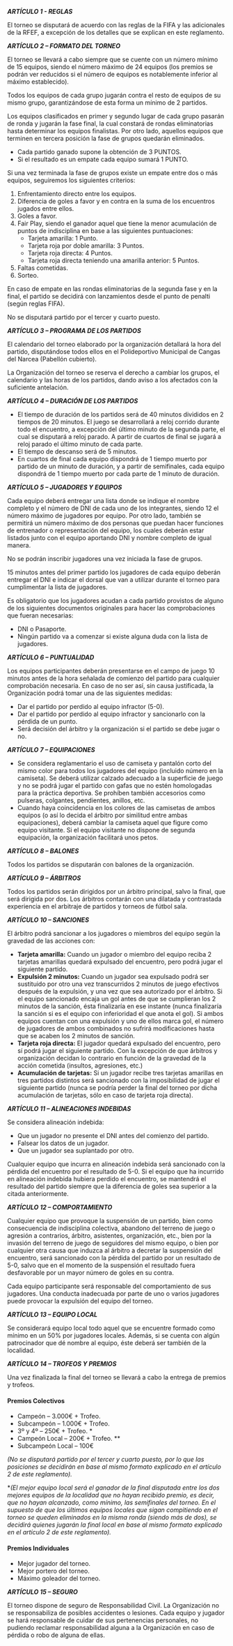 **_ARTÍCULO 1 - REGLAS_**

El torneo se disputará de acuerdo con las reglas de la FIFA y las adicionales de la RFEF, a excepción de los detalles que se explican en este reglamento.

**_ARTÍCULO 2 – FORMATO DEL TORNEO_**

El torneo se llevará a cabo siempre que se cuente con un número mínimo de 15 equipos, siendo el número máximo de 24 equipos (los premios se podrán ver reducidos si el número de equipos es notablemente inferior al máximo establecido).

Todos los equipos de cada grupo jugarán contra el resto de equipos de su mismo grupo, garantizándose de esta forma un mínimo de 2 partidos.

Los equipos clasificados en primer y segundo lugar de cada grupo pasarán de ronda y jugarán la fase final, la cual constará de rondas eliminatorias hasta determinar los equipos finalistas. Por otro lado, aquellos equipos que terminen en tercera posición la fase de grupos quedarán eliminados.

- Cada partido ganado supone la obtención de 3 PUNTOS.
- Si el resultado es un empate cada equipo sumará 1 PUNTO.

Si una vez terminada la fase de grupos existe un empate entre dos o más equipos, seguiremos los siguientes criterios:

1.  Enfrentamiento directo entre los equipos.
2.  Diferencia de goles a favor y en contra en la suma de los encuentros jugados entre ellos.
3.  Goles a favor.
4.  Fair Play, siendo el ganador aquel que tiene la menor acumulación de puntos de indisciplina en base a las siguientes puntuaciones:
    - Tarjeta amarilla: 1 Punto.
    - Tarjeta roja por doble amarilla: 3 Puntos.
    - Tarjeta roja directa: 4 Puntos.
    - Tarjeta roja directa teniendo una amarilla anterior: 5 Puntos.
5.  Faltas cometidas.
6.  Sorteo.

En caso de empate en las rondas eliminatorias de la segunda fase y en la final, el partido se decidirá con lanzamientos desde el punto de penalti (según reglas FIFA).

No se disputará partido por el tercer y cuarto puesto.

**_ARTÍCULO 3 – PROGRAMA DE LOS PARTIDOS_**

El calendario del torneo elaborado por la organización detallará la hora del partido, disputándose todos ellos en el Polideportivo Municipal de Cangas del Narcea (Pabellón cubierto).

La Organización del torneo se reserva el derecho a cambiar los grupos, el calendario y las horas de los partidos, dando aviso a los afectados con la suficiente antelación.

**_ARTÍCULO 4 – DURACIÓN DE LOS PARTIDOS_**

- El tiempo de duración de los partidos será de 40 minutos divididos en 2 tiempos de 20 minutos. El juego se desarrollará a reloj corrido durante todo el encuentro, a excepción del último minuto de la segunda parte, el cual se disputará a reloj parado. A partir de cuartos de final se jugará a reloj parado el último minuto de cada parte.
- El tiempo de descanso será de 5 minutos.
- En cuartos de final cada equipo dispondrá de 1 tiempo muerto por partido de un minuto de duración, y a partir de semifinales, cada equipo dispondrá de 1 tiempo muerto por cada parte de 1 minuto de duración.

**_ARTÍCULO 5 – JUGADORES Y EQUIPOS_**

Cada equipo deberá entregar una lista donde se indique el nombre completo y el número de DNI de cada uno de los integrantes, siendo 12 el número máximo de jugadores por equipo. Por otro lado, también se permitirá un número máximo de dos personas que puedan hacer funciones de entrenador o representación del equipo, los cuales deberán estar listados junto con el equipo aportando DNI y nombre completo de igual manera.

No se podrán inscribir jugadores una vez iniciada la fase de grupos.

15 minutos antes del primer partido los jugadores de cada equipo deberán entregar el DNI e indicar el dorsal que van a utilizar durante el torneo para cumplimentar la lista de jugadores.

Es obligatorio que los jugadores acudan a cada partido provistos de alguno de los siguientes documentos originales para hacer las comprobaciones que fueran necesarias:

- DNI o Pasaporte.
- Ningún partido va a comenzar si existe alguna duda con la lista de jugadores.

**_ARTÍCULO 6 – PUNTUALIDAD_**

Los equipos participantes deberán presentarse en el campo de juego 10 minutos antes de la hora señalada de comienzo del partido para cualquier comprobación necesaria. En caso de no ser así, sin causa justificada, la Organización podrá tomar una de las siguientes medidas:

- Dar el partido por perdido al equipo infractor (5-0).
- Dar el partido por perdido al equipo infractor y sancionarlo con la pérdida de un punto.
- Será decisión del árbitro y la organización si el partido se debe jugar o no.

**_ARTÍCULO 7 – EQUIPACIONES_**

- Se considera reglamentario el uso de camiseta y pantalón corto del mismo color para todos los jugadores del equipo (incluido número en la camiseta). Se deberá utilizar calzado adecuado a la superficie de juego y no se podrá jugar el partido con gafas que no estén homologadas para la práctica deportiva. Se prohíben también accesorios como pulseras, colgantes, pendientes, anillos, etc.
- Cuando haya coincidencia en los colores de las camisetas de ambos equipos (o así lo decida el árbitro por similitud entre ambas equipaciones), deberá cambiar la camiseta aquel que figure como equipo visitante. Si el equipo visitante no dispone de segunda equipación, la organización facilitará unos petos.

**_ARTÍCULO 8 – BALONES_**

Todos los partidos se disputarán con balones de la organización.

**_ARTÍCULO 9 – ÁRBITROS_**

Todos los partidos serán dirigidos por un árbitro principal, salvo la final, que será dirigida por dos.
Los árbitros contarán con una dilatada y contrastada experiencia en el arbitraje de partidos y torneos de fútbol sala.

**_ARTÍCULO 10 – SANCIONES_**

El árbitro podrá sancionar a los jugadores o miembros del equipo según la gravedad de las acciones con:

- **Tarjeta amarilla:** Cuando un jugador o miembro del equipo reciba 2 tarjetas amarillas quedará expulsado del encuentro, pero podrá jugar el siguiente partido.
- **Expulsión 2 minutos:** Cuando un jugador sea expulsado podrá ser sustituido por otro una vez transcurridos 2 minutos de juego efectivos después de la expulsión, y una vez que sea autorizado por el árbitro. Si el equipo sancionado encaja un gol antes de que se cumplieran los 2 minutos de la sanción, ésta finalizaría en ese instante (nunca finalizaría la sanción si es el equipo con inferioridad el que anota el gol). Si ambos equipos cuentan con una expulsión y uno de ellos marca gol, el número de jugadores de ambos combinados no sufrirá modificaciones hasta que se acaben los 2 minutos de sanción.
- **Tarjeta roja directa:** El jugador quedará expulsado del encuentro, pero sí podrá jugar el siguiente partido. Con la excepción de que árbitros y organización decidan lo contrario en función de la gravedad de la acción cometida (insultos, agresiones, etc.)
- **Acumulación de tarjetas:** Si un jugador recibe tres tarjetas amarillas en tres partidos distintos será sancionado con la imposibilidad de jugar el siguiente partido (nunca se podría perder la final del torneo por dicha acumulación de tarjetas, sólo en caso de tarjeta roja directa).

**_ARTÍCULO 11 – ALINEACIONES INDEBIDAS_**

Se considera alineación indebida:

- Que un jugador no presente el DNI antes del comienzo del partido.
- Falsear los datos de un jugador.
- Que un jugador sea suplantado por otro.

Cualquier equipo que incurra en alineación indebida será sancionado con la pérdida del encuentro por el resultado de 5-0. Si el equipo que ha incurrido en alineación indebida hubiera perdido el encuentro, se mantendrá el resultado del partido siempre que la diferencia de goles sea superior a la citada anteriormente.

**_ARTÍCULO 12 – COMPORTAMIENTO_**

Cualquier equipo que provoque la suspensión de un partido, bien como consecuencia de indisciplina colectiva, abandono del terreno de juego o agresión a contrarios, árbitro, asistentes, organización, etc., bien por la invasión del terreno de juego de seguidores del mismo equipo, o bien por cualquier otra causa que induzca al árbitro a decretar la suspensión del encuentro, será sancionado con la pérdida del partido por un resultado de 5-0, salvo que en el momento de la suspensión el resultado fuera desfavorable por un mayor número de goles en su contra.

Cada equipo participante será responsable del comportamiento de sus jugadores. Una conducta inadecuada por parte de uno o varios jugadores puede provocar la expulsión del equipo del torneo.

**_ARTÍCULO 13 – EQUIPO LOCAL_**

Se considerará equipo local todo aquel que se encuentre formado como mínimo en un 50% por jugadores locales. Además, si se cuenta con algún patrocinador que dé nombre al equipo, éste deberá ser también de la localidad.

**_ARTÍCULO 14 – TROFEOS Y PREMIOS_**

Una vez finalizada la final del torneo se llevará a cabo la entrega de premios y trofeos.

#### Premios Colectivos

- Campeón – 3.000€ + Trofeo.
- Subcampeón – 1.000€ + Trofeo.
- 3º y 4º – 250€ + Trofeo. \*
- Campeón Local – 200€ + Trofeo. \*\*
- Subcampeón Local – 100€

_(No se disputará partido por el tercer y cuarto puesto, por lo que las posiciones se decidirán en base al mismo formato explicado en el artículo 2 de este reglamento)._

\*_(El mejor equipo local será el ganador de la final disputada entre los dos mejores equipos de la localidad que no hayan recibido premio, es decir, que no hayan alcanzado, como mínimo, las semifinales del torneo. En el supuesto de que los últimos equipos locales que sigan compitiendo en el torneo se queden eliminados en la misma ronda (siendo más de dos), se decidirá quienes jugarán la final local en base al mismo formato explicado en el artículo 2 de este reglamento)._

#### Premios Individuales

- Mejor jugador del torneo.
- Mejor portero del torneo.
- Máximo goleador del torneo.

**_ARTÍCULO 15 – SEGURO_**

El torneo dispone de seguro de Responsabilidad Civil.
La Organización no se responsabiliza de posibles accidentes o lesiones.
Cada equipo y jugador se hará responsable de cuidar de sus pertenencias personales, no pudiendo reclamar responsabilidad alguna a la Organización en caso de pérdida o robo de alguna de ellas.
